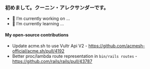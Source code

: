 ### 初めまして。クーニン・アレクサンダーです。

- 🔭 I’m currently working on ...
- 🌱 I’m currently learning ...

#### My open-source contributions

- Update acme.sh to use Vultr Api V2 - https://github.com/acmesh-official/acme.sh/pull/4192 
- Better proc/lambda route representation in `bin/rails routes`  - https://github.com/rails/rails/pull/43787


<!--
**skyksandr/skyksandr** is a ✨ _special_ ✨ repository because its `README.md` (this file) appears on your GitHub profile.

Here are some ideas to get you started:

- 🔭 I’m currently working on ...
- 🌱 I’m currently learning ...
- 👯 I’m looking to collaborate on ...
- 🤔 I’m looking for help with ...
- 💬 Ask me about ...
- 📫 How to reach me: ...
- 😄 Pronouns: ...
- ⚡ Fun fact: ...
-->
